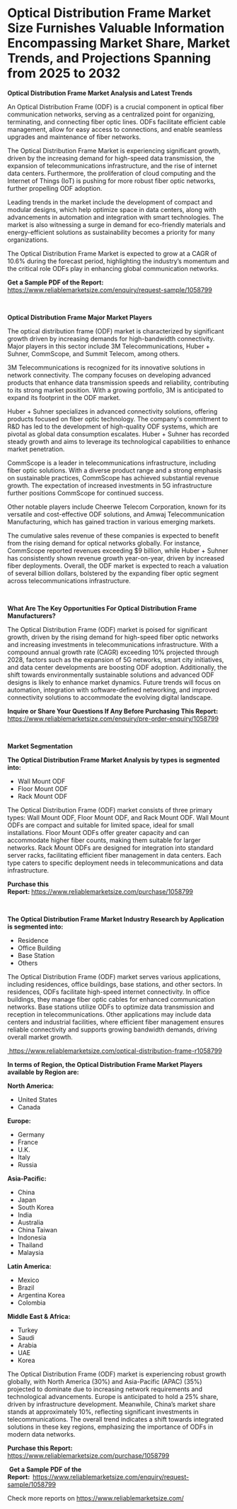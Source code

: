 <p><h1>Optical Distribution Frame Market Size Furnishes Valuable Information Encompassing Market Share, Market Trends, and Projections Spanning from 2025 to 2032</h1></p><p><strong>Optical Distribution Frame Market Analysis and Latest Trends</strong></p>
<p><p>An Optical Distribution Frame (ODF) is a crucial component in optical fiber communication networks, serving as a centralized point for organizing, terminating, and connecting fiber optic lines. ODFs facilitate efficient cable management, allow for easy access to connections, and enable seamless upgrades and maintenance of fiber networks.</p><p>The Optical Distribution Frame Market is experiencing significant growth, driven by the increasing demand for high-speed data transmission, the expansion of telecommunications infrastructure, and the rise of internet data centers. Furthermore, the proliferation of cloud computing and the Internet of Things (IoT) is pushing for more robust fiber optic networks, further propelling ODF adoption.</p><p>Leading trends in the market include the development of compact and modular designs, which help optimize space in data centers, along with advancements in automation and integration with smart technologies. The market is also witnessing a surge in demand for eco-friendly materials and energy-efficient solutions as sustainability becomes a priority for many organizations.</p><p>The Optical Distribution Frame Market is expected to grow at a CAGR of 10.6% during the forecast period, highlighting the industry’s momentum and the critical role ODFs play in enhancing global communication networks.</p></p>
<p><strong>Get a Sample PDF of the Report:&nbsp;</strong> <a href="https://www.reliablemarketsize.com/enquiry/request-sample/1058799?utm_campaign=3166&utm_medium=2&utm_source=Github&utm_content=ia&utm_term=10042025&utm_id=optical-distribution-frame">https://www.reliablemarketsize.com/enquiry/request-sample/1058799</a></p>
<p>&nbsp;</p>
<p><strong>Optical Distribution Frame Major Market Players</strong></p>
<p><p>The optical distribution frame (ODF) market is characterized by significant growth driven by increasing demands for high-bandwidth connectivity. Major players in this sector include 3M Telecommunications, Huber + Suhner, CommScope, and Summit Telecom, among others.</p><p>3M Telecommunications is recognized for its innovative solutions in network connectivity. The company focuses on developing advanced products that enhance data transmission speeds and reliability, contributing to its strong market position. With a growing portfolio, 3M is anticipated to expand its footprint in the ODF market.</p><p>Huber + Suhner specializes in advanced connectivity solutions, offering products focused on fiber optic technology. The company's commitment to R&D has led to the development of high-quality ODF systems, which are pivotal as global data consumption escalates. Huber + Suhner has recorded steady growth and aims to leverage its technological capabilities to enhance market penetration.</p><p>CommScope is a leader in telecommunications infrastructure, including fiber optic solutions. With a diverse product range and a strong emphasis on sustainable practices, CommScope has achieved substantial revenue growth. The expectation of increased investments in 5G infrastructure further positions CommScope for continued success.</p><p>Other notable players include Cheerwe Telecom Corporation, known for its versatile and cost-effective ODF solutions, and Amwaj Telecommunication Manufacturing, which has gained traction in various emerging markets.</p><p>The cumulative sales revenue of these companies is expected to benefit from the rising demand for optical networks globally. For instance, CommScope reported revenues exceeding $9 billion, while Huber + Suhner has consistently shown revenue growth year-on-year, driven by increased fiber deployments. Overall, the ODF market is expected to reach a valuation of several billion dollars, bolstered by the expanding fiber optic segment across telecommunications infrastructure.</p></p>
<p>&nbsp;</p>
<p><strong>What Are The Key Opportunities For Optical Distribution Frame Manufacturers?</strong></p>
<p><p>The Optical Distribution Frame (ODF) market is poised for significant growth, driven by the rising demand for high-speed fiber optic networks and increasing investments in telecommunications infrastructure. With a compound annual growth rate (CAGR) exceeding 10% projected through 2028, factors such as the expansion of 5G networks, smart city initiatives, and data center developments are boosting ODF adoption. Additionally, the shift towards environmentally sustainable solutions and advanced ODF designs is likely to enhance market dynamics. Future trends will focus on automation, integration with software-defined networking, and improved connectivity solutions to accommodate the evolving digital landscape.</p></p>
<p><strong>Inquire or Share Your Questions If Any Before Purchasing This Report:</strong> <a href="https://www.reliablemarketsize.com/enquiry/pre-order-enquiry/1058799?utm_campaign=3166&utm_medium=2&utm_source=Github&utm_content=ia&utm_term=10042025&utm_id=optical-distribution-frame">https://www.reliablemarketsize.com/enquiry/pre-order-enquiry/1058799</a></p>
<p>&nbsp;</p>
<p><strong>Market Segmentation</strong></p>
<p><strong>The Optical Distribution Frame Market Analysis by types is segmented into:</strong></p>
<p><ul><li>Wall Mount ODF</li><li>Floor Mount ODF</li><li>Rack Mount ODF</li></ul></p>
<p><p>The Optical Distribution Frame (ODF) market consists of three primary types: Wall Mount ODF, Floor Mount ODF, and Rack Mount ODF. Wall Mount ODFs are compact and suitable for limited space, ideal for small installations. Floor Mount ODFs offer greater capacity and can accommodate higher fiber counts, making them suitable for larger networks. Rack Mount ODFs are designed for integration into standard server racks, facilitating efficient fiber management in data centers. Each type caters to specific deployment needs in telecommunications and data infrastructure.</p></p>
<p><strong>Purchase this Report:&nbsp;</strong><a href="https://www.reliablemarketsize.com/purchase/1058799?utm_campaign=3166&utm_medium=2&utm_source=Github&utm_content=ia&utm_term=10042025&utm_id=optical-distribution-frame">https://www.reliablemarketsize.com/purchase/1058799</a></p>
<p>&nbsp;</p>
<p><strong>The Optical Distribution Frame Market Industry Research by Application is segmented into:</strong></p>
<p><ul><li>Residence</li><li>Office Building</li><li>Base Station</li><li>Others</li></ul></p>
<p><p>The Optical Distribution Frame (ODF) market serves various applications, including residences, office buildings, base stations, and other sectors. In residences, ODFs facilitate high-speed internet connectivity. In office buildings, they manage fiber optic cables for enhanced communication networks. Base stations utilize ODFs to optimize data transmission and reception in telecommunications. Other applications may include data centers and industrial facilities, where efficient fiber management ensures reliable connectivity and supports growing bandwidth demands, driving overall market growth.</p></p>
<p><a href="https://www.reliablemarketsize.com/optical-distribution-frame-r1058799?utm_campaign=3166&utm_medium=2&utm_source=Github&utm_content=ia&utm_term=10042025&utm_id=optical-distribution-frame">&nbsp;https://www.reliablemarketsize.com/optical-distribution-frame-r1058799</a></p>
<p><strong>In terms of Region, the Optical Distribution Frame Market Players available by Region are:</strong></p>
<p>
    <p> <strong> North America: </strong>
        <ul>
            <li>United States</li>
            <li>Canada</li>
        </ul>
        </p> 
    <p> <strong> Europe: </strong>
        <ul>
            <li>Germany</li>
            <li>France</li>
            <li>U.K.</li>
            <li>Italy</li>
            <li>Russia</li>
        </ul>
        </p> 
    <p> <strong> Asia-Pacific: </strong>
        <ul>
            <li>China</li>
            <li>Japan</li>
            <li>South Korea</li>
            <li>India</li>
            <li>Australia</li>
            <li>China Taiwan</li>
            <li>Indonesia</li>
            <li>Thailand</li>
            <li>Malaysia</li>
        </ul>
        </p> 
    <p> <strong> Latin America: </strong>
        <ul>
            <li>Mexico</li>
            <li>Brazil</li>
            <li>Argentina Korea</li>
            <li>Colombia</li>
        </ul>
        </p> 
    <p> <strong> Middle East & Africa: </strong>
        <ul>
            <li>Turkey</li>
            <li>Saudi</li>
            <li>Arabia</li>
            <li>UAE</li>
            <li>Korea</li>
        </ul>
    </p>
    </p>
<p><p>The Optical Distribution Frame (ODF) market is experiencing robust growth globally, with North America (30%) and Asia-Pacific (APAC) (35%) projected to dominate due to increasing network requirements and technological advancements. Europe is anticipated to hold a 25% share, driven by infrastructure development. Meanwhile, China’s market share stands at approximately 10%, reflecting significant investments in telecommunications. The overall trend indicates a shift towards integrated solutions in these key regions, emphasizing the importance of ODFs in modern data networks.</p></p>
<p><strong>Purchase this Report: </strong><a href="https://www.reliablemarketsize.com/purchase/1058799?utm_campaign=3166&utm_medium=2&utm_source=Github&utm_content=ia&utm_term=10042025&utm_id=optical-distribution-frame">https://www.reliablemarketsize.com/purchase/1058799</a></p>
<p>&nbsp;<strong>Get a Sample PDF of the Report:&nbsp;&nbsp;</strong><a href="https://www.reliablemarketsize.com/enquiry/request-sample/1058799?utm_campaign=3166&utm_medium=2&utm_source=Github&utm_content=ia&utm_term=10042025&utm_id=optical-distribution-frame">https://www.reliablemarketsize.com/enquiry/request-sample/1058799</a></p>
<p><strong></strong></p>
<p>Check more reports on <a href="https://www.reliablemarketsize.com/?utm_campaign=3166&utm_medium=2&utm_source=Github&utm_content=ia&utm_term=10042025&utm_id=optical-distribution-frame">https://www.reliablemarketsize.com/</a></p>